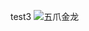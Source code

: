 test3
![五爪金龙](https://github.com/sinocam2023/sinocam2023.github.io/assets/162824303/395f7a70-d802-4ba6-986d-954af136ff05)
